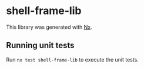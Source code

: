 # shell-frame-lib

This library was generated with [Nx](https://nx.dev).

## Running unit tests

Run `nx test shell-frame-lib` to execute the unit tests.
